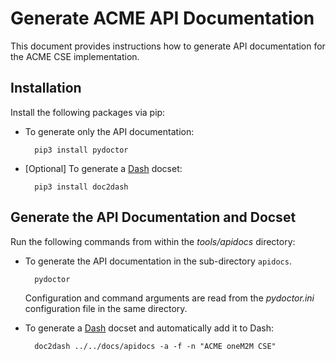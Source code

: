 # Generate ACME API Documentation

This document provides instructions how to generate API documentation for
the ACME CSE implementation.


## Installation

Install the following packages via pip:

- To generate only the API documentation:

		pip3 install pydoctor

- [Optional] To generate a [Dash][1] docset:

		pip3 install doc2dash

## Generate the API Documentation and Docset

Run the following commands from within the *tools/apidocs* directory:

- To generate the API documentation in the sub-directory `apidocs`.

		pydoctor

	Configuration and command arguments are read from the *pydoctor.ini* configuration file in the same directory.

- To generate a [Dash][1] docset and automatically add it to Dash:

		doc2dash ../../docs/apidocs -a -f -n "ACME oneM2M CSE"




[1]: https://kapeli.com/dash

